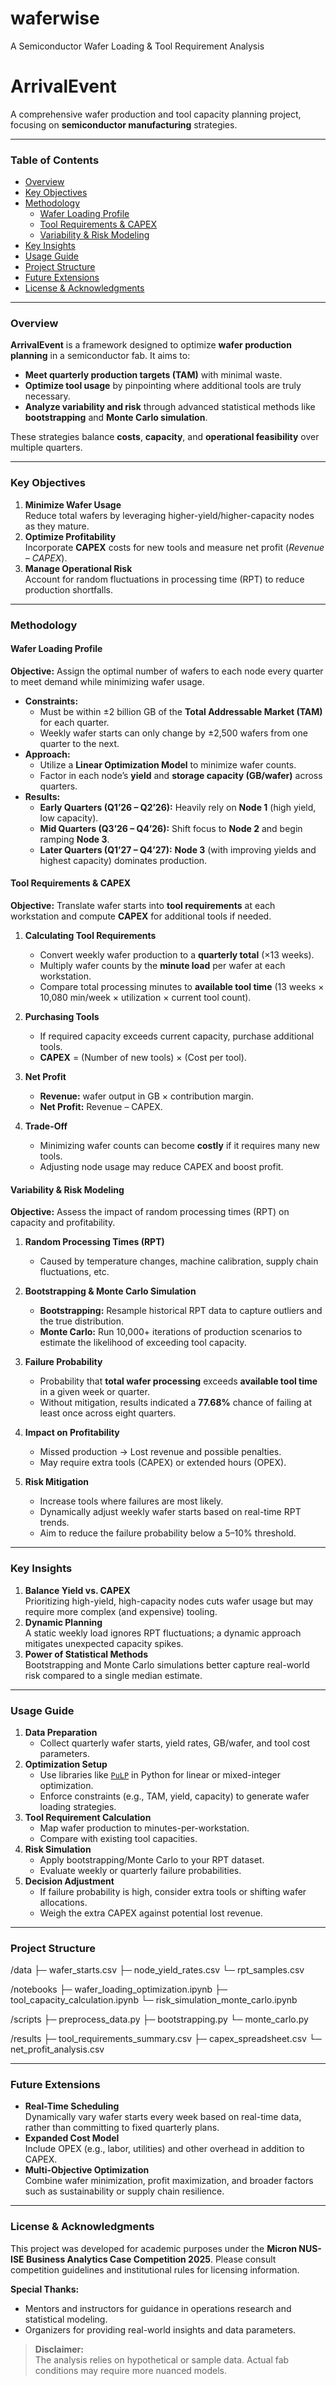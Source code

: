 # waferwise
A Semiconductor Wafer Loading &amp; Tool Requirement Analysis

# ArrivalEvent

A comprehensive wafer production and tool capacity planning project, focusing on **semiconductor manufacturing** strategies.

---

### Table of Contents
- [Overview](#overview)  
- [Key Objectives](#key-objectives)  
- [Methodology](#methodology)  
  - [Wafer Loading Profile](#wafer-loading-profile)  
  - [Tool Requirements & CAPEX](#tool-requirements--capex)  
  - [Variability & Risk Modeling](#variability--risk-modeling)  
- [Key Insights](#key-insights)  
- [Usage Guide](#usage-guide)  
- [Project Structure](#project-structure)  
- [Future Extensions](#future-extensions)  
- [License & Acknowledgments](#license--acknowledgments)

---

### Overview
**ArrivalEvent** is a framework designed to optimize **wafer production planning** in a semiconductor fab. It aims to:
- **Meet quarterly production targets (TAM)** with minimal waste.
- **Optimize tool usage** by pinpointing where additional tools are truly necessary.
- **Analyze variability and risk** through advanced statistical methods like **bootstrapping** and **Monte Carlo simulation**.

These strategies balance **costs**, **capacity**, and **operational feasibility** over multiple quarters.

---

### Key Objectives
1. **Minimize Wafer Usage**  
   Reduce total wafers by leveraging higher-yield/higher-capacity nodes as they mature.
2. **Optimize Profitability**  
   Incorporate **CAPEX** costs for new tools and measure net profit (*Revenue – CAPEX*).
3. **Manage Operational Risk**  
   Account for random fluctuations in processing time (RPT) to reduce production shortfalls.

---

### Methodology

#### Wafer Loading Profile
**Objective:** Assign the optimal number of wafers to each node every quarter to meet demand while minimizing wafer usage.

- **Constraints:**
  - Must be within ±2 billion GB of the **Total Addressable Market (TAM)** for each quarter.
  - Weekly wafer starts can only change by ±2,500 wafers from one quarter to the next.
- **Approach:**
  - Utilize a **Linear Optimization Model** to minimize wafer counts.
  - Factor in each node’s **yield** and **storage capacity (GB/wafer)** across quarters.
- **Results:**
  - **Early Quarters (Q1’26 – Q2’26):** Heavily rely on **Node 1** (high yield, low capacity).
  - **Mid Quarters (Q3’26 – Q4’26):** Shift focus to **Node 2** and begin ramping **Node 3**.
  - **Later Quarters (Q1’27 – Q4’27):** **Node 3** (with improving yields and highest capacity) dominates production.

#### Tool Requirements & CAPEX
**Objective:** Translate wafer starts into **tool requirements** at each workstation and compute **CAPEX** for additional tools if needed.

1. **Calculating Tool Requirements**  
   - Convert weekly wafer production to a **quarterly total** (×13 weeks).  
   - Multiply wafer counts by the **minute load** per wafer at each workstation.  
   - Compare total processing minutes to **available tool time** (13 weeks × 10,080 min/week × utilization × current tool count).

2. **Purchasing Tools**  
   - If required capacity exceeds current capacity, purchase additional tools.  
   - **CAPEX** = (Number of new tools) × (Cost per tool).

3. **Net Profit**  
   - **Revenue:** wafer output in GB × contribution margin.  
   - **Net Profit:** Revenue – CAPEX.

4. **Trade-Off**  
   - Minimizing wafer counts can become **costly** if it requires many new tools.  
   - Adjusting node usage may reduce CAPEX and boost profit.

#### Variability & Risk Modeling
**Objective:** Assess the impact of random processing times (RPT) on capacity and profitability.

1. **Random Processing Times (RPT)**  
   - Caused by temperature changes, machine calibration, supply chain fluctuations, etc.

2. **Bootstrapping & Monte Carlo Simulation**  
   - **Bootstrapping:** Resample historical RPT data to capture outliers and the true distribution.  
   - **Monte Carlo:** Run 10,000+ iterations of production scenarios to estimate the likelihood of exceeding tool capacity.

3. **Failure Probability**  
   - Probability that **total wafer processing** exceeds **available tool time** in a given week or quarter.  
   - Without mitigation, results indicated a **77.68%** chance of failing at least once across eight quarters.

4. **Impact on Profitability**  
   - Missed production → Lost revenue and possible penalties.  
   - May require extra tools (CAPEX) or extended hours (OPEX).

5. **Risk Mitigation**  
   - Increase tools where failures are most likely.  
   - Dynamically adjust weekly wafer starts based on real-time RPT trends.  
   - Aim to reduce the failure probability below a 5–10% threshold.

---

### Key Insights
1. **Balance Yield vs. CAPEX**  
   Prioritizing high-yield, high-capacity nodes cuts wafer usage but may require more complex (and expensive) tooling.  
2. **Dynamic Planning**  
   A static weekly load ignores RPT fluctuations; a dynamic approach mitigates unexpected capacity spikes.  
3. **Power of Statistical Methods**  
   Bootstrapping and Monte Carlo simulations better capture real-world risk compared to a single median estimate.

---

### Usage Guide
1. **Data Preparation**  
   - Collect quarterly wafer starts, yield rates, GB/wafer, and tool cost parameters.
2. **Optimization Setup**  
   - Use libraries like [`PuLP`](https://github.com/coin-or/pulp) in Python for linear or mixed-integer optimization.  
   - Enforce constraints (e.g., TAM, yield, capacity) to generate wafer loading strategies.
3. **Tool Requirement Calculation**  
   - Map wafer production to minutes-per-workstation.  
   - Compare with existing tool capacities.
4. **Risk Simulation**  
   - Apply bootstrapping/Monte Carlo to your RPT dataset.  
   - Evaluate weekly or quarterly failure probabilities.
5. **Decision Adjustment**  
   - If failure probability is high, consider extra tools or shifting wafer allocations.  
   - Weigh the extra CAPEX against potential lost revenue.

---

### Project Structure
/data ├─ wafer_starts.csv ├─ node_yield_rates.csv └─ rpt_samples.csv

/notebooks ├─ wafer_loading_optimization.ipynb ├─ tool_capacity_calculation.ipynb └─ risk_simulation_monte_carlo.ipynb

/scripts ├─ preprocess_data.py ├─ bootstrapping.py └─ monte_carlo.py

/results ├─ tool_requirements_summary.csv ├─ capex_spreadsheet.csv └─ net_profit_analysis.csv


---

### Future Extensions
- **Real-Time Scheduling**  
  Dynamically vary wafer starts every week based on real-time data, rather than committing to fixed quarterly plans.
- **Expanded Cost Model**  
  Include OPEX (e.g., labor, utilities) and other overhead in addition to CAPEX.
- **Multi-Objective Optimization**  
  Combine wafer minimization, profit maximization, and broader factors such as sustainability or supply chain resilience.

---

### License & Acknowledgments
This project was developed for academic purposes under the **Micron NUS-ISE Business Analytics Case Competition 2025**. Please consult competition guidelines and institutional rules for licensing information.

**Special Thanks:**  
- Mentors and instructors for guidance in operations research and statistical modeling.  
- Organizers for providing real-world insights and data parameters.

> **Disclaimer:**  
> The analysis relies on hypothetical or sample data. Actual fab conditions may require more nuanced models.


